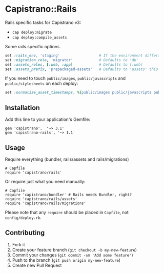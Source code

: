 # Capistrano::Rails

Rails specific tasks for Capistrano v3:

  - `cap deploy:migrate`
  - `cap deploy:compile_assets`

Some rails specific options.

```ruby
set :rails_env, 'staging'                  # If the environment differs from the stage name
set :migration_role, 'migrator'            # Defaults to 'db'
set :assets_roles, [:web, :app]            # Defaults to [:web]
set :assets_prefix, 'prepackaged-assets'   # Defaults to 'assets' this should match config.assets.prefix in your rails config/application.rb
```

If you need to touch `public/images`, `public/javascripts` and `public/stylesheets` on each deploy:

```ruby
set :normalize_asset_timestamps, %{public/images public/javascripts public/stylesheets}
```

## Installation

Add this line to your application's Gemfile:

    gem 'capistrano',  '~> 3.1'
    gem 'capistrano-rails', '~> 1.1'

## Usage

Require everything (bundler, rails/assets and rails/migrations)

    # Capfile
    require 'capistrano/rails'

Or require just what you need manually:

    # Capfile
    require 'capistrano/bundler' # Rails needs Bundler, right?
    require 'capistrano/rails/assets'
    require 'capistrano/rails/migrations'
    
Please note that any `require` should be placed in `Capfile`, not `config/deploy.rb`.

## Contributing

1. Fork it
2. Create your feature branch (`git checkout -b my-new-feature`)
3. Commit your changes (`git commit -am 'Add some feature'`)
4. Push to the branch (`git push origin my-new-feature`)
5. Create new Pull Request
